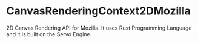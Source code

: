 CanvasRenderingContext2DMozilla
===============================

2D Canvas Rendering  API for Mozilla. It uses Rust Programming Language and it is built on the Servo Engine.
